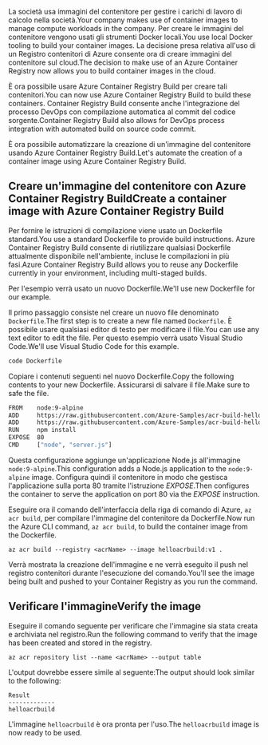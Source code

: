 <span data-ttu-id="8f59a-101">La società usa immagini del contenitore per gestire i carichi di lavoro di calcolo nella società.</span><span class="sxs-lookup"><span data-stu-id="8f59a-101">Your company makes use of container images to manage compute workloads in the company.</span></span> <span data-ttu-id="8f59a-102">Per creare le immagini del contenitore vengono usati gli strumenti Docker locali.</span><span class="sxs-lookup"><span data-stu-id="8f59a-102">You use local Docker tooling to build your container images.</span></span> <span data-ttu-id="8f59a-103">La decisione presa relativa all'uso di un Registro contenitori di Azure consente ora di creare immagini del contenitore sul cloud.</span><span class="sxs-lookup"><span data-stu-id="8f59a-103">The decision to make use of an Azure Container Registry now allows you to build container images in the cloud.</span></span> 

<span data-ttu-id="8f59a-104">È ora possibile usare Azure Container Registry Build per creare tali contenitori.</span><span class="sxs-lookup"><span data-stu-id="8f59a-104">You can now use Azure Container Registry Build to build these containers.</span></span> <span data-ttu-id="8f59a-105">Container Registry Build consente anche l'integrazione del processo DevOps con compilazione automatica al commit del codice sorgente.</span><span class="sxs-lookup"><span data-stu-id="8f59a-105">Container Registry Build also allows for DevOps process integration with automated build on source code commit.</span></span>

<span data-ttu-id="8f59a-106">È ora possibile automatizzare la creazione di un'immagine del contenitore usando Azure Container Registry Build.</span><span class="sxs-lookup"><span data-stu-id="8f59a-106">Let's automate the creation of a container image using Azure Container Registry Build.</span></span>

## <a name="create-a-container-image-with-azure-container-registry-build"></a><span data-ttu-id="8f59a-107">Creare un'immagine del contenitore con Azure Container Registry Build</span><span class="sxs-lookup"><span data-stu-id="8f59a-107">Create a container image with Azure Container Registry Build</span></span>

<span data-ttu-id="8f59a-108">Per fornire le istruzioni di compilazione viene usato un Dockerfile standard.</span><span class="sxs-lookup"><span data-stu-id="8f59a-108">You use a standard Dockerfile to provide build instructions.</span></span> <span data-ttu-id="8f59a-109">Azure Container Registry Build consente di riutilizzare qualsiasi Dockerfile attualmente disponibile nell'ambiente, incluse le compilazioni in più fasi.</span><span class="sxs-lookup"><span data-stu-id="8f59a-109">Azure Container Registry Build allows you to reuse any Dockerfile currently in your environment, including multi-staged builds.</span></span>

<span data-ttu-id="8f59a-110">Per l'esempio verrà usato un nuovo Dockerfile.</span><span class="sxs-lookup"><span data-stu-id="8f59a-110">We'll use new Dockerfile for our example.</span></span> 

<span data-ttu-id="8f59a-111">Il primo passaggio consiste nel creare un nuovo file denominato `Dockerfile`.</span><span class="sxs-lookup"><span data-stu-id="8f59a-111">The first step is to create a new file named `Dockerfile`.</span></span> <span data-ttu-id="8f59a-112">È possibile usare qualsiasi editor di testo per modificare il file.</span><span class="sxs-lookup"><span data-stu-id="8f59a-112">You can use any text editor to edit the file.</span></span> <span data-ttu-id="8f59a-113">Per questo esempio verrà usato Visual Studio Code.</span><span class="sxs-lookup"><span data-stu-id="8f59a-113">We'll use Visual Studio Code for this example.</span></span>

```bash
code Dockerfile
```

<span data-ttu-id="8f59a-114">Copiare i contenuti seguenti nel nuovo Dockerfile.</span><span class="sxs-lookup"><span data-stu-id="8f59a-114">Copy the following contents to your new Dockerfile.</span></span> <span data-ttu-id="8f59a-115">Assicurarsi di salvare il file.</span><span class="sxs-lookup"><span data-stu-id="8f59a-115">Make sure to safe the file.</span></span> 

```bash
FROM    node:9-alpine
ADD     https://raw.githubusercontent.com/Azure-Samples/acr-build-helloworld-node/master/package.json /
ADD     https://raw.githubusercontent.com/Azure-Samples/acr-build-helloworld-node/master/server.js /
RUN     npm install
EXPOSE  80
CMD     ["node", "server.js"]
```

<span data-ttu-id="8f59a-116">Questa configurazione aggiunge un'applicazione Node.js all'immagine `node:9-alpine`.</span><span class="sxs-lookup"><span data-stu-id="8f59a-116">This configuration adds a Node.js application to the `node:9-alpine` image.</span></span> <span data-ttu-id="8f59a-117">Configura quindi il contenitore in modo che gestisca l'applicazione sulla porta 80 tramite l'istruzione *EXPOSE*.</span><span class="sxs-lookup"><span data-stu-id="8f59a-117">Then configures the container to serve the application on port 80 via the *EXPOSE* instruction.</span></span>

<span data-ttu-id="8f59a-118">Eseguire ora il comando dell'interfaccia della riga di comando di Azure, `az acr build`, per compilare l'immagine del contenitore da Dockerfile.</span><span class="sxs-lookup"><span data-stu-id="8f59a-118">Now run the Azure CLI command, `az acr build`, to build the container image from the Dockerfile.</span></span>

```azurecli
az acr build --registry <acrName> --image helloacrbuild:v1 .
```

<span data-ttu-id="8f59a-119">Verrà mostrata la creazione dell'immagine e ne verrà eseguito il push nel registro contenitori durante l'esecuzione del comando.</span><span class="sxs-lookup"><span data-stu-id="8f59a-119">You'll see the image being built and pushed to your Container Registry as you run the command.</span></span>

## <a name="verify-the-image"></a><span data-ttu-id="8f59a-120">Verificare l'immagine</span><span class="sxs-lookup"><span data-stu-id="8f59a-120">Verify the image</span></span>

<span data-ttu-id="8f59a-121">Eseguire il comando seguente per verificare che l'immagine sia stata creata e archiviata nel registro.</span><span class="sxs-lookup"><span data-stu-id="8f59a-121">Run the following command to verify that the image has been created and stored in the registry.</span></span>

```azurecli
az acr repository list --name <acrName> --output table
```

<span data-ttu-id="8f59a-122">L'output dovrebbe essere simile al seguente:</span><span class="sxs-lookup"><span data-stu-id="8f59a-122">The output should look similar to the following:</span></span>

```console
Result
-------------
helloacrbuild
```

<span data-ttu-id="8f59a-123">L'immagine `helloacrbuild` è ora pronta per l'uso.</span><span class="sxs-lookup"><span data-stu-id="8f59a-123">The `helloacrbuild` image is now ready to be used.</span></span>
